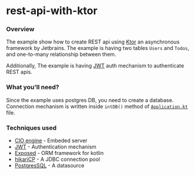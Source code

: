# rest-api-with-ktor

### Overview
The example show how to create REST api using [Ktor](https://ktor.io) an asynchronous framework by Jetbrains. The example is having two tables `Users` and `Todos`, and one-to-many relationship between them.

Additionally, The example is having [JWT](https://ktor.io/docs/jwt.html#configuring-server-routes) auth mechanism to authenticate REST apis.

### What you'll need?
Since the example uses postgres DB, you need to create a database. Connection mechanism is written inside `intDB()` method of [`Application.kt`](https://github.com/PareshP2507/rest-api-with-ktor/blob/main/todolist-restapi/src/main/kotlin/Application.kt) file.

### Techniques used
- [CIO engine](https://ktor.io/docs/engines.html) - Embeded server
- [JWT](https://ktor.io/docs/jwt.html#configuring-server-routes) - Authentication mechanism
- [Exposed](https://github.com/JetBrains/Exposed) - ORM framework for kotlin
- [hikariCP](https://github.com/brettwooldridge/HikariCP) - A JDBC connection pool
- [PostgresSQL](https://github.com/JetBrains/Exposed/wiki/DataBase-and-DataSource#datasource) - A datasource
